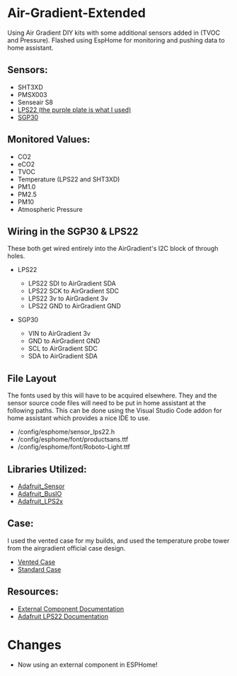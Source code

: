 # Air-Gradient-Extended
Using Air Gradient DIY kits with some additional sensors added in (TVOC and Pressure). Flashed using EspHome for monitoring and pushing data to home assistant.

## Sensors:
- SHT3XD
- PMSX003
- Senseair S8
- [LPS22 (the purple plate is what I used)](https://www.aliexpress.us/item/3256804423878004.html)
- [SGP30](https://www.aliexpress.us/item/2255801057593796.html)

## Monitored Values:
- CO2
- eCO2
- TVOC
- Temperature (LPS22 and SHT3XD)
- PM1.0
- PM2.5
- PM10
- Atmospheric Pressure

## Wiring in the SGP30 & LPS22
These both get wired entirely into the AirGradient's I2C block of through holes.
- LPS22
  - LPS22 SDI to AirGradient SDA
  - LPS22 SCK to AirGradient SDC
  - LPS22 3v to AirGradient 3v
  - LPS22 GND to AirGradient GND

- SGP30
  - VIN to AirGradient 3v
  - GND to AirGradient GND
  - SCL to AirGradient SDC
  - SDA to AirGradient SDA

## File Layout
The fonts used by this will have to be acquired elsewhere. They and the sensor source code files will need to be put in home assistant at the following paths. This can be done using the Visual Studio Code addon for home assistant which provides a nice IDE to use.
- /config/esphome/sensor_lps22.h
- /config/esphome/font/productsans.ttf
- /config/esphome/font/Roboto-Light.ttf

## Libraries Utilized:

- [Adafruit_Sensor](https://github.com/adafruit/Adafruit_Sensor.git)
- [Adafruit_BusIO](https://github.com/adafruit/Adafruit_BusIO.git)
- [Adafruit_LPS2x](https://github.com/adafruit/Adafruit_LPS2X.git)

## Case:

I used the vented case for my builds, and used the temperature probe tower from the airgradient official case design.

- [Vented Case](https://www.printables.com/model/273756-vented-airgradiant-enclosure)
- [Standard Case](https://www.airgradient.com/open-airgradient/instructions/diy/diy_3d_new.zip)

## Resources:

- [External Component Documentation](https://esphome.io/components/external_components.html)
- [Adafruit LPS22 Documentation](https://learn.adafruit.com/adafruit-lps25-pressure-sensor)

# Changes
- Now using an external component in ESPHome!
